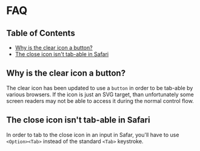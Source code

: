 # FAQ

## Table of Contents

<!-- To run doctoc, just do `npx doctoc FAQ.md` in this directory! -->

<!-- START doctoc generated TOC please keep comment here to allow auto update -->
<!-- DON'T EDIT THIS SECTION, INSTEAD RE-RUN doctoc TO UPDATE -->

- [Why is the clear icon a button?](#why-is-the-clear-icon-a-button)
- [The close icon isn't tab-able in Safari](#the-close-icon-isnt-tab-able-in-safari)

<!-- END doctoc generated TOC please keep comment here to allow auto update -->

## Why is the clear icon a button?

The clear icon has been updated to use a `button` in order to be tab-able by various browsers. If the icon is just an SVG target, than unfortunately some screen readers may not be able to access it during the normal control flow.

## The close icon isn't tab-able in Safari

In order to tab to the close icon in an input in Safar, you'll have to use `<Option><Tab>` instead of the standard `<Tab>` keystroke.
